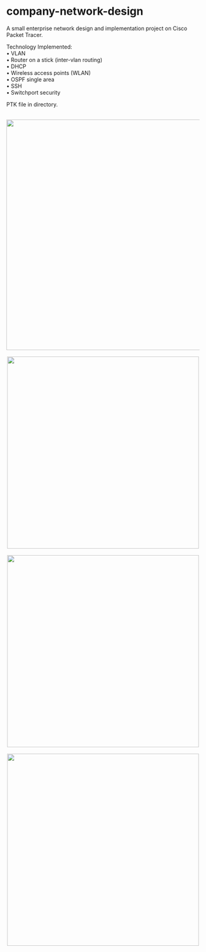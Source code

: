 # company-network-design
A small enterprise network design and implementation project on Cisco Packet Tracer. 

Technology Implemented:
<br>
• VLAN
<br>
• Router on a stick (inter-vlan routing)
<br>
• DHCP
<br>
• Wireless access points (WLAN)
<br>
• OSPF single area
<br>
• SSH
<br>
• Switchport security
<br>

PTK file in directory.

<br>
<div align = "center">
<img src="https://github.com/Neyko666/company-network-design/assets/171580092/874e505b-1f18-47cc-a32b-2264ef02e4f4" width="600">
</div>
<br>
<div align = "center">
<img src="https://github.com/Neyko666/company-network-design/assets/171580092/0d8e17ec-1ec6-406a-9956-d3cbf62d94eb" width="500">
</div>
<br>
<div align = "center">
<img src="https://github.com/Neyko666/company-network-design/assets/171580092/02a4456a-9223-4e7c-bdf9-894944647851" width="500">
</div>
<br>
<div align = "center">
<img src="https://github.com/Neyko666/company-network-design/assets/171580092/bd011852-0e00-47e2-95a7-905a396592a8" width="500">
</div>
<br>

